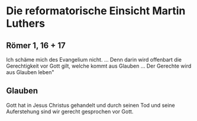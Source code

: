 # Die reformatorische Einsicht Martin Luthers

## Römer 1, 16 + 17
Ich schäme mich des Evangelium nicht. ... 
Denn darin wird offenbart die Gerechtigkeit vor Gott gilt, welche kommt aus Glauben ... 
Der Gerechte wird aus Glauben leben"

## Glauben
Gott hat in Jesus Christus gehandelt und durch seinen Tod und seine Auferstehung sind wir gerecht gesprochen vor Gott.

